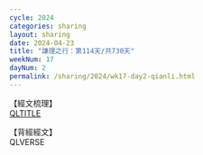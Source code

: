 ```yaml
---
cycle: 2024
categories: sharing
layout: sharing
date: 2024-04-23
title: "謙理之行：第114天/共730天"
weekNum: 17
dayNum: 2
permalink: /sharing/2024/wk17-day2-qianli.html
---
```

【經文梳理】  
[QLTITLE](QLLINK)

【背經經文】  
QLVERSE
